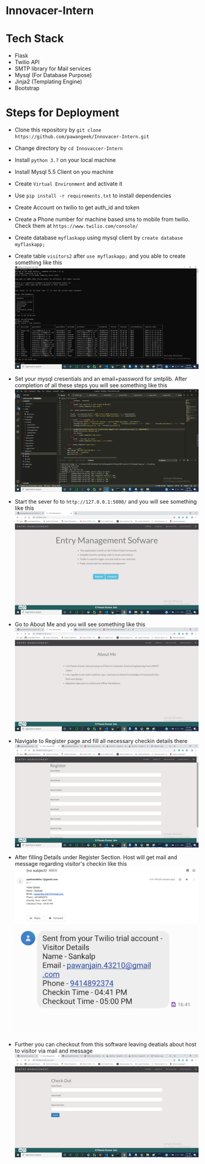 # Innovacer-Intern

# Tech Stack

* Flask
* Twilio API
* SMTP library for Mail services
* Mysql (For Database Purpose)
* Jinja2 (Templating Engine)
* Bootstrap 

# Steps for Deployment

* Clone this repository by `git clone https://github.com/pawangeek/Innovacer-Intern.git`
* Change directory by `cd Innovaccer-Intern`
* Install `python 3.7` on your local machine
* Install Mysql 5.5 Client on you machine
* Create `Virtual Environment` and activate it
* Use `pip install -r requirements.txt` to install dependencies
* Create Account on twilio to get auth_id and token
* Create a Phone number for machine based sms to mobile from twilio. Check them at `https://www.twilio.com/console/`
* Create database `myflaskapp` using mysql client by `create database myflaskapp;`
* Create table `visitors2` after `use myflaskapp;` and you able to create something like this<br>
![Database](https://github.com/pawangeek/Innovacer-Intern/blob/master/Images/Database.png)

* Set your mysql cresentials and an email+password for smtplib. After completion of all these steps you will see something like this<br>
![Setup](https://github.com/pawangeek/Innovacer-Intern/blob/master/Images/Directory.png)

* Start the sever fo to `http://127.0.0.1:5000/` and you will see something like this<br>
![Home](https://github.com/pawangeek/Innovacer-Intern/blob/master/Images/Home.png)

* Go to About Me and you will see something like this<br>
![About](https://github.com/pawangeek/Innovacer-Intern/blob/master/Images/About.png)

* Navigate to Register page and fill all necessary checkin details there<br>
![Register](https://github.com/pawangeek/Innovacer-Intern/blob/master/Images/Register.png)

* After filling Details under Register Section. Host will get mail and message regarding visitor's checkin like this<br>
![Mail](https://github.com/pawangeek/Innovacer-Intern/blob/master/Images/Mail.png)
![Message](https://github.com/pawangeek/Innovacer-Intern/blob/master/Images/Message.png)

* Further you can checkout from this software leaving deatials about host to visitor via mail and message<br>
![Checkout](https://github.com/pawangeek/Innovacer-Intern/blob/master/Images/Checkout.png)

